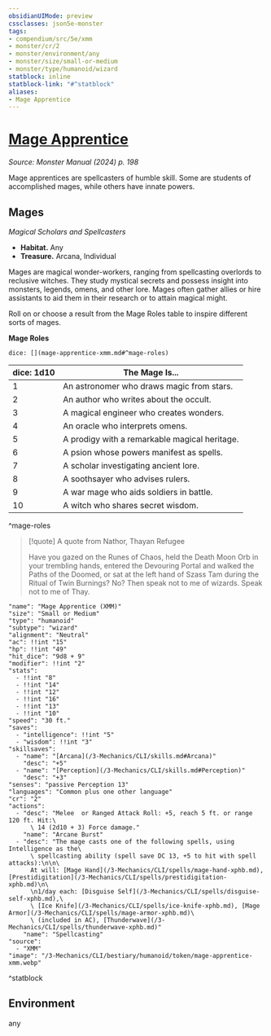 ```yaml
---
obsidianUIMode: preview
cssclasses: json5e-monster
tags:
- compendium/src/5e/xmm
- monster/cr/2
- monster/environment/any
- monster/size/small-or-medium
- monster/type/humanoid/wizard
statblock: inline
statblock-link: "#^statblock"
aliases:
- Mage Apprentice
---
```

# [Mage Apprentice](3-Mechanics\CLI\bestiary\humanoid/mage-apprentice-xmm.md)
*Source: Monster Manual (2024) p. 198*  

Mage apprentices are spellcasters of humble skill. Some are students of accomplished mages, while others have innate powers.

## Mages

*Magical Scholars and Spellcasters*

- **Habitat.** Any  
- **Treasure.** Arcana, Individual  

Mages are magical wonder-workers, ranging from spellcasting overlords to reclusive witches. They study mystical secrets and possess insight into monsters, legends, omens, and other lore. Mages often gather allies or hire assistants to aid them in their research or to attain magical might.

Roll on or choose a result from the Mage Roles table to inspire different sorts of mages.

**Mage Roles**

`dice: [](mage-apprentice-xmm.md#^mage-roles)`

| dice: 1d10 | The Mage Is... |
|------------|----------------|
| 1 | An astronomer who draws magic from stars. |
| 2 | An author who writes about the occult. |
| 3 | A magical engineer who creates wonders. |
| 4 | An oracle who interprets omens. |
| 5 | A prodigy with a remarkable magical heritage. |
| 6 | A psion whose powers manifest as spells. |
| 7 | A scholar investigating ancient lore. |
| 8 | A soothsayer who advises rulers. |
| 9 | A war mage who aids soldiers in battle. |
| 10 | A witch who shares secret wisdom. |
^mage-roles

> [!quote] A quote from Nathor, Thayan Refugee  
> 
> Have you gazed on the Runes of Chaos, held the Death Moon Orb in your trembling hands, entered the Devouring Portal and walked the Paths of the Doomed, or sat at the left hand of Szass Tam during the Ritual of Twin Burnings? No? Then speak not to me of wizards. Speak not to me of Thay.


```statblock
"name": "Mage Apprentice (XMM)"
"size": "Small or Medium"
"type": "humanoid"
"subtype": "wizard"
"alignment": "Neutral"
"ac": !!int "15"
"hp": !!int "49"
"hit_dice": "9d8 + 9"
"modifier": !!int "2"
"stats":
  - !!int "8"
  - !!int "14"
  - !!int "12"
  - !!int "16"
  - !!int "13"
  - !!int "10"
"speed": "30 ft."
"saves":
  - "intelligence": !!int "5"
  - "wisdom": !!int "3"
"skillsaves":
  - "name": "[Arcana](/3-Mechanics/CLI/skills.md#Arcana)"
    "desc": "+5"
  - "name": "[Perception](/3-Mechanics/CLI/skills.md#Perception)"
    "desc": "+3"
"senses": "passive Perception 13"
"languages": "Common plus one other language"
"cr": "2"
"actions":
  - "desc": "Melee  or Ranged Attack Roll: +5, reach 5 ft. or range 120 ft. Hit:\
      \ 14 (2d10 + 3) Force damage."
    "name": "Arcane Burst"
  - "desc": "The mage casts one of the following spells, using Intelligence as the\
      \ spellcasting ability (spell save DC 13, +5 to hit with spell attacks):\n\n\
      At will: [Mage Hand](/3-Mechanics/CLI/spells/mage-hand-xphb.md), [Prestidigitation](/3-Mechanics/CLI/spells/prestidigitation-xphb.md)\n\
      \n1/day each: [Disguise Self](/3-Mechanics/CLI/spells/disguise-self-xphb.md),\
      \ [Ice Knife](/3-Mechanics/CLI/spells/ice-knife-xphb.md), [Mage Armor](/3-Mechanics/CLI/spells/mage-armor-xphb.md)\
      \ (included in AC), [Thunderwave](/3-Mechanics/CLI/spells/thunderwave-xphb.md)"
    "name": "Spellcasting"
"source":
  - "XMM"
"image": "/3-Mechanics/CLI/bestiary/humanoid/token/mage-apprentice-xmm.webp"
```
^statblock

## Environment

any